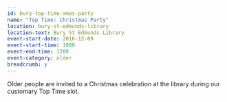 ```yaml
---
id: bury-top-time-xmas-party
name: "Top Time: Christmas Party"
location: bury-st-edmunds-library
location-text: Bury St Edmunds Library
event-start-date: 2016-12-09
event-start-time: 1000
event-end-time: 1200
event-category: older
breadcrumb: y
---
```


Older people are invited to a Christmas celebration at the library during our customary Top Time slot.
